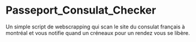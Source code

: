 # Passeport_Consulat_Checker
Un simple script de webscrapping qui scan le site du consulat français à montréal et vous notifie quand un créneaux pour un rendez vous se libère.
